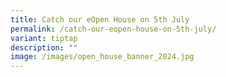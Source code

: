 ```yaml
---
title: Catch our eOpen House on 5th July
permalink: /catch-our-eopen-house-on-5th-july/
variant: tiptap
description: ""
image: /images/open_house_banner_2024.jpg
---
```

